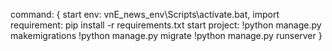 command: {
    start env: vnE_news_env\Scripts\activate.bat,
    import requirement: pip install -r requirements.txt
    start project:  !python manage.py makemigrations 
                    !python manage.py migrate 
                    !python manage.py runserver 
}

